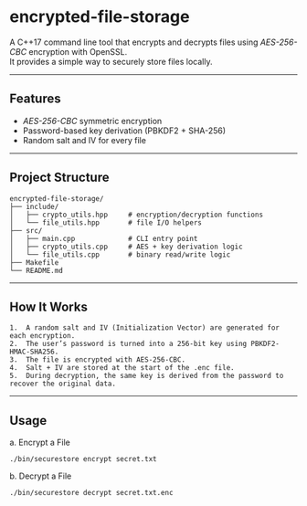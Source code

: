 # encrypted-file-storage

A C++17 command line tool that encrypts and decrypts files using *AES-256-CBC* encryption with OpenSSL.   
It provides a simple way to securely store files locally.

---

## Features

- *AES-256-CBC* symmetric encryption  
- Password-based key derivation (PBKDF2 + SHA-256)  
- Random salt and IV for every file  

---

## Project Structure
```
encrypted-file-storage/
├── include/
│   ├── crypto_utils.hpp     # encryption/decryption functions
│   └── file_utils.hpp       # file I/O helpers
├── src/
│   ├── main.cpp             # CLI entry point
│   ├── crypto_utils.cpp     # AES + key derivation logic
│   └── file_utils.cpp       # binary read/write logic
├── Makefile
└── README.md
```

---

## How It Works

	1.	A random salt and IV (Initialization Vector) are generated for each encryption.
	2.	The user’s password is turned into a 256-bit key using PBKDF2-HMAC-SHA256.
	3.	The file is encrypted with AES-256-CBC.
	4.	Salt + IV are stored at the start of the .enc file.
	5.	During decryption, the same key is derived from the password to recover the original data.

---

## Usage

a. Encrypt a File

``` 
./bin/securestore encrypt secret.txt
```

b. Decrypt a File  

``` 
./bin/securestore decrypt secret.txt.enc
```
